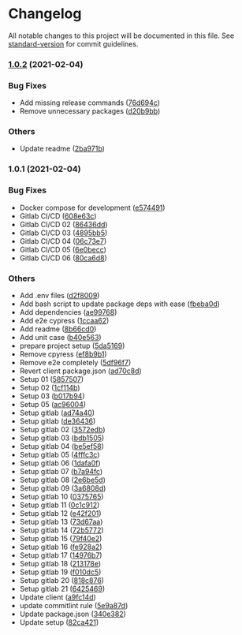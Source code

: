 # Changelog

All notable changes to this project will be documented in this file. See [standard-version](https://github.com/conventional-changelog/standard-version) for commit guidelines.

### [1.0.2](https://gitlab.robotise.eu/robotise/roc/frontend/roc/compare/v1.0.1...v1.0.2) (2021-02-04)


### Bug Fixes

* Add missing release commands ([76d694c](https://gitlab.robotise.eu/robotise/roc/frontend/roc/commit/76d694cdabf4be930bdf5237761191751bdbfcf5))
* Remove unnecessary packages ([d20b9bb](https://gitlab.robotise.eu/robotise/roc/frontend/roc/commit/d20b9bb784fa2aecad6dcdefd8648f93a4214ec3))


### Others

* Update readme ([2ba971b](https://gitlab.robotise.eu/robotise/roc/frontend/roc/commit/2ba971b9d5360dcbfdc2454148a183cc7aae1fdc))

### 1.0.1 (2021-02-04)


### Bug Fixes

* Docker compose for development ([e574491](https://gitlab.robotise.eu/robotise/roc/frontend/roc/commit/e5744915b6d6b3f06575140c57102bc66b86e7cb))
* Gitlab CI/CD ([608e63c](https://gitlab.robotise.eu/robotise/roc/frontend/roc/commit/608e63ccda4550e47c67d8a9a8ade1ec0d93ab8b))
* Gitlab CI/CD 02 ([86436dd](https://gitlab.robotise.eu/robotise/roc/frontend/roc/commit/86436dd6d6ed6d69f16295d6cbf3ee5c96ceea91))
* Gitlab CI/CD 03 ([4895bb5](https://gitlab.robotise.eu/robotise/roc/frontend/roc/commit/4895bb5d6ac5a86a21e6d775841dabde62959c4a))
* Gitlab CI/CD 04 ([06c73e7](https://gitlab.robotise.eu/robotise/roc/frontend/roc/commit/06c73e75e92f1457aa06d0c006a266a8c5150e8e))
* Gitlab CI/CD 05 ([6e0becc](https://gitlab.robotise.eu/robotise/roc/frontend/roc/commit/6e0becc9a075ccd8c7dd0aebc6e8984837cc1f58))
* Gitlab CI/CD 06 ([80ca6d8](https://gitlab.robotise.eu/robotise/roc/frontend/roc/commit/80ca6d8a4528bb621788e623e7ae1f04ce93de14))


### Others

* Add .env files ([d2f8009](https://gitlab.robotise.eu/robotise/roc/frontend/roc/commit/d2f80098f11cf174ade6ed8c0b72381c4dec93a6))
* Add bash script to update package deps with ease ([fbeba0d](https://gitlab.robotise.eu/robotise/roc/frontend/roc/commit/fbeba0d4e24f4a69325051f745966b3337b2123a))
* Add dependencies ([ae99768](https://gitlab.robotise.eu/robotise/roc/frontend/roc/commit/ae99768a8ebd688e8462e836b0cd3a6ea3e129b2))
* Add e2e cypress ([1ccaa62](https://gitlab.robotise.eu/robotise/roc/frontend/roc/commit/1ccaa62c57bfe2757b60fa6d229b3530022cca23))
* Add readme ([8b66cd0](https://gitlab.robotise.eu/robotise/roc/frontend/roc/commit/8b66cd042c9783769439261abe1403f34be81a23))
* Add unit case ([b40e563](https://gitlab.robotise.eu/robotise/roc/frontend/roc/commit/b40e56361831eaf858c85322d6015d4e8a65481e))
* prepare project setup ([5da5169](https://gitlab.robotise.eu/robotise/roc/frontend/roc/commit/5da516963ab36cdb2f638bfe9071f1a8e5bd9528))
* Remove cpyress ([ef8b9b1](https://gitlab.robotise.eu/robotise/roc/frontend/roc/commit/ef8b9b1e6a9a7d7f208f8d57cbd8e184e15ce453))
* Remove e2e completely ([5df96f7](https://gitlab.robotise.eu/robotise/roc/frontend/roc/commit/5df96f7b43c90437a2d04ede9630c5f0966c90b6))
* Revert client package.json ([ad70c8d](https://gitlab.robotise.eu/robotise/roc/frontend/roc/commit/ad70c8d10b17acd307091fe10d1257d308f3979f))
* Setup 01 ([5857507](https://gitlab.robotise.eu/robotise/roc/frontend/roc/commit/5857507dfe6ef94066f0e6a4865bf3695a424b0a))
* Setup 02 ([1cf114b](https://gitlab.robotise.eu/robotise/roc/frontend/roc/commit/1cf114bab457b574de16d399b839d12ae93156d6))
* Setup 03 ([b017b94](https://gitlab.robotise.eu/robotise/roc/frontend/roc/commit/b017b94f1e1b2da7fa96941cdbf0e415ed41c875))
* Setup 05 ([ac96004](https://gitlab.robotise.eu/robotise/roc/frontend/roc/commit/ac96004858ba3563fb11f2aa7c6d426a4e2c2831))
* Setup gitlab ([ad74a40](https://gitlab.robotise.eu/robotise/roc/frontend/roc/commit/ad74a409d3484e4ffc50fb0456e56cd35f517282))
* Setup gitlab ([de36436](https://gitlab.robotise.eu/robotise/roc/frontend/roc/commit/de36436cb7a87481826c6b193a11d14bdba9b8e8))
* Setup gitlab 02 ([3572edb](https://gitlab.robotise.eu/robotise/roc/frontend/roc/commit/3572edb2a27a928abb2a5fa9a27e7b910cd9e43d))
* Setup gitlab 03 ([bdb1505](https://gitlab.robotise.eu/robotise/roc/frontend/roc/commit/bdb15056758eea63336ca38600357b1aea01f770))
* Setup gitlab 04 ([be5ef58](https://gitlab.robotise.eu/robotise/roc/frontend/roc/commit/be5ef583ebdc272008d4dd16d47df919fc7c6a76))
* Setup gitlab 05 ([4fffc3c](https://gitlab.robotise.eu/robotise/roc/frontend/roc/commit/4fffc3cc468a5b34e6147105c5fef02712575389))
* Setup gitlab 06 ([1dafa0f](https://gitlab.robotise.eu/robotise/roc/frontend/roc/commit/1dafa0f3042aea35df5985008ef0e2ad93e145c5))
* Setup gitlab 07 ([b7a94fc](https://gitlab.robotise.eu/robotise/roc/frontend/roc/commit/b7a94fcc9ecedc674188f9521e6035ddf4b2e25d))
* Setup gitlab 08 ([2e6be5d](https://gitlab.robotise.eu/robotise/roc/frontend/roc/commit/2e6be5d10867da17b0d3fa31de8d9f260271e23a))
* Setup gitlab 09 ([3a6808d](https://gitlab.robotise.eu/robotise/roc/frontend/roc/commit/3a6808d9ba6497b35dc231c6befadcc86b2ad08c))
* Setup gitlab 10 ([0375765](https://gitlab.robotise.eu/robotise/roc/frontend/roc/commit/0375765d6759f35f98f53e16f78a3e8ae4914f16))
* Setup gitlab 11 ([0c1c912](https://gitlab.robotise.eu/robotise/roc/frontend/roc/commit/0c1c9126edde4c576121b98c3bedba295aa0f954))
* Setup gitlab 12 ([e42f201](https://gitlab.robotise.eu/robotise/roc/frontend/roc/commit/e42f201fad477b8cc515e1d5df3e3536ea97b1d9))
* Setup gitlab 13 ([73d67aa](https://gitlab.robotise.eu/robotise/roc/frontend/roc/commit/73d67aac94a508a701e4df5ed6462099f676430a))
* Setup gitlab 14 ([72b5772](https://gitlab.robotise.eu/robotise/roc/frontend/roc/commit/72b5772f99bb712c9220a4d6b832a5e49cb95ef1))
* Setup gitlab 15 ([79f40e2](https://gitlab.robotise.eu/robotise/roc/frontend/roc/commit/79f40e2bde2e21ab7d6bf89261d6ea8d6ac529ff))
* Setup gitlab 16 ([fe928a2](https://gitlab.robotise.eu/robotise/roc/frontend/roc/commit/fe928a2b00891aa5fb04e456edeeb49fb9a422f0))
* Setup gitlab 17 ([14976b7](https://gitlab.robotise.eu/robotise/roc/frontend/roc/commit/14976b76863fcc698892a77bc952061ccda273a0))
* Setup gitlab 18 ([213178e](https://gitlab.robotise.eu/robotise/roc/frontend/roc/commit/213178e89b9ee197b5ff70824e27eefbd3bdb78b))
* Setup gitlab 19 ([f010dc5](https://gitlab.robotise.eu/robotise/roc/frontend/roc/commit/f010dc585950f94ad9477100285ac611cc81e51f))
* Setup gitlab 20 ([818c876](https://gitlab.robotise.eu/robotise/roc/frontend/roc/commit/818c8762f8ca272dc77f91b372abc52d33e38bc4))
* Setup gitlab 21 ([6425469](https://gitlab.robotise.eu/robotise/roc/frontend/roc/commit/642546913ff02373f46cbc2a15d3e47eea204c25))
* Update client ([a9fc14d](https://gitlab.robotise.eu/robotise/roc/frontend/roc/commit/a9fc14d378c101245e8fe91e567bbe4eae4472fb))
* update commitlint rule ([5e9a87d](https://gitlab.robotise.eu/robotise/roc/frontend/roc/commit/5e9a87d248f6807f704860762a47227423dae395))
* Update package.json ([340e382](https://gitlab.robotise.eu/robotise/roc/frontend/roc/commit/340e382a6c51a50e04ee2a0fe0afaed0a29da606))
* Update setup ([82ca421](https://gitlab.robotise.eu/robotise/roc/frontend/roc/commit/82ca4218d56d026ae7950ecd0d5bf0c48c34501a))
